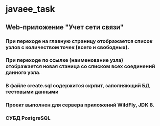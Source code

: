 # javaee_task

## Web-приложение "Учет сети связи"

### При переходе на главную страницу отображается список узлов с количеством точек (всего и свободных).

### При переходе по ссылке (наименование узла) отображается новая станица со списком всех соединений данного узла.

### В файле create.sql содержится скрпит, заполняющий БД тестовыми данными

### Проект выполнен для сервера приложений WildFly, JDK 8.

### СУБД PostgreSQL
